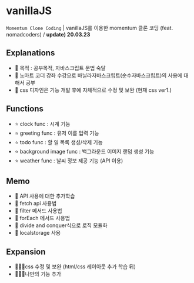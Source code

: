 # vanillaJS

`Momentum Clone Coding` | vanillaJS를 이용한 momentum 클론 코딩 (feat. nomadcoders) / __update) 20.03.23__

## Explanations

- 📝 목적 : 공부목적, 자바스크립트 문법 숙달
- 📝 노마트 코더 강좌 수강으로 바닐라자바스크립트(순수자바스크립트)의 사용에 대해서 공부
- 📝 css 디자인은 기능 개발 후에 자체적으로 수정 및 보완 (현재 css ver1.)

## Functions

- ⭐️ clock func : 시계 기능
- ⭐️ greeting func : 유저 이름 입력 기능
- ⭐️ todo func : 할 일 목록 생성/삭제 기능
- ⭐️ background image func : 백그라운드 이미지 랜덤 생성 기능
- ⭐️ weather func : 날씨 정보 제공 기능 (API 이용)

## Memo

- 📕 API 사용에 대한 추가학습
- 📕 fetch api 사용법
- 📕 filter 메서드 사용법
- 📕 forEach 메서드 사용법
- 📕 divide and conquer식으로 로직 모듈화
- 📕 localstorage 사용

## Expansion

- 🧑🏻‍💻css 수정 및 보완 (html/css 레이아웃 추가 학습 뒤)
- 🧑🏻‍💻나만의 기능 추가
